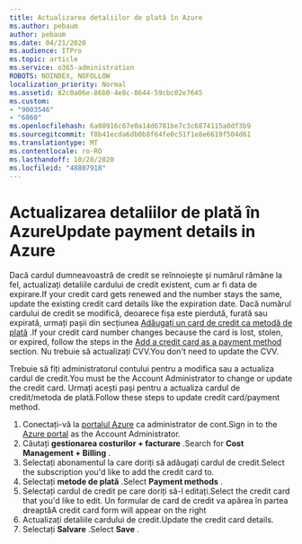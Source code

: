 ```yaml
---
title: Actualizarea detaliilor de plată în Azure
ms.author: pebaum
author: pebaum
ms.date: 04/21/2020
ms.audience: ITPro
ms.topic: article
ms.service: o365-administration
ROBOTS: NOINDEX, NOFOLLOW
localization_priority: Normal
ms.assetid: 82c0a06e-86b0-4e8c-8644-59cbc02e7645
ms.custom:
- "9003546"
- "6860"
ms.openlocfilehash: 6a08916c67e0a14d6781be7c3c6874115a0df3b9
ms.sourcegitcommit: f8b41ecda6db0b8f64fe0c51f1e8e6619f504d61
ms.translationtype: MT
ms.contentlocale: ro-RO
ms.lasthandoff: 10/28/2020
ms.locfileid: "48807918"
---
```

# <a name="update-payment-details-in-azure"></a><span data-ttu-id="3f308-102">Actualizarea detaliilor de plată în Azure</span><span class="sxs-lookup"><span data-stu-id="3f308-102">Update payment details in Azure</span></span>

<span data-ttu-id="3f308-103">Dacă cardul dumneavoastră de credit se reînnoiește și numărul rămâne la fel, actualizați detaliile cardului de credit existent, cum ar fi data de expirare.</span><span class="sxs-lookup"><span data-stu-id="3f308-103">If your credit card gets renewed and the number stays the same, update the existing credit card details like the expiration date.</span></span> <span data-ttu-id="3f308-104">Dacă numărul cardului de credit se modifică, deoarece fișa este pierdută, furată sau expirată, urmați pașii din secțiunea [Adăugați un card de credit ca metodă de plată](https://docs.microsoft.com/azure/cost-management-billing/manage/change-credit-card?WT.mc_id=Portal-Microsoft_Azure_Support#addcard) .</span><span class="sxs-lookup"><span data-stu-id="3f308-104">If your credit card number changes because the card is lost, stolen, or expired, follow the steps in the [Add a credit card as a payment method](https://docs.microsoft.com/azure/cost-management-billing/manage/change-credit-card?WT.mc_id=Portal-Microsoft_Azure_Support#addcard) section.</span></span> <span data-ttu-id="3f308-105">Nu trebuie să actualizați CVV.</span><span class="sxs-lookup"><span data-stu-id="3f308-105">You don't need to update the CVV.</span></span>

<span data-ttu-id="3f308-106">Trebuie să fiți administratorul contului pentru a modifica sau a actualiza cardul de credit.</span><span class="sxs-lookup"><span data-stu-id="3f308-106">You must be the Account Administrator to change or update the credit card.</span></span> <span data-ttu-id="3f308-107">Urmați acești pași pentru a actualiza cardul de credit/metoda de plată.</span><span class="sxs-lookup"><span data-stu-id="3f308-107">Follow these steps to update credit card/payment method.</span></span>

1. <span data-ttu-id="3f308-108">Conectați-vă la [portalul Azure](https://portal.azure.com/) ca administrator de cont.</span><span class="sxs-lookup"><span data-stu-id="3f308-108">Sign in to the [Azure portal](https://portal.azure.com/) as the Account Administrator.</span></span>
2. <span data-ttu-id="3f308-109">Căutați **gestionarea costurilor + facturare** .</span><span class="sxs-lookup"><span data-stu-id="3f308-109">Search for **Cost Management + Billing** .</span></span>
3. <span data-ttu-id="3f308-110">Selectați abonamentul la care doriți să adăugați cardul de credit.</span><span class="sxs-lookup"><span data-stu-id="3f308-110">Select the subscription you'd like to add the credit card to.</span></span>
4. <span data-ttu-id="3f308-111">Selectați **metode de plată** .</span><span class="sxs-lookup"><span data-stu-id="3f308-111">Select **Payment methods** .</span></span>
5. <span data-ttu-id="3f308-112">Selectați cardul de credit pe care doriți să-l editați.</span><span class="sxs-lookup"><span data-stu-id="3f308-112">Select the credit card that you'd like to edit.</span></span> <span data-ttu-id="3f308-113">Un formular de card de credit va apărea în partea dreaptă</span><span class="sxs-lookup"><span data-stu-id="3f308-113">A credit card form will appear on the right</span></span>
6. <span data-ttu-id="3f308-114">Actualizați detaliile cardului de credit.</span><span class="sxs-lookup"><span data-stu-id="3f308-114">Update the credit card details.</span></span>
7. <span data-ttu-id="3f308-115">Selectați **Salvare** .</span><span class="sxs-lookup"><span data-stu-id="3f308-115">Select **Save** .</span></span>
